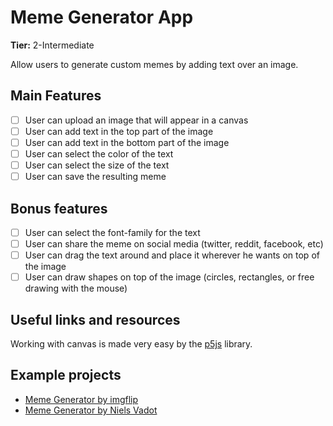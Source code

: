 # Meme Generator App

**Tier:** 2-Intermediate

Allow users to generate custom memes by adding text over an image.

## Main Features

-   [ ] User can upload an image that will appear in a canvas
-   [ ] User can add text in the top part of the image
-   [ ] User can add text in the bottom part of the image
-   [ ] User can select the color of the text
-   [ ] User can select the size of the text
-   [ ] User can save the resulting meme

## Bonus features

-   [ ] User can select the font-family for the text
-   [ ] User can share the meme on social media (twitter, reddit, facebook, etc)
-   [ ] User can drag the text around and place it wherever he wants on top of the image
-   [ ] User can draw shapes on top of the image (circles, rectangles, or free drawing with the mouse)

## Useful links and resources

Working with canvas is made very easy by the [p5js](http://p5js.org/) library.

## Example projects

-   [Meme Generator by imgflip](https://imgflip.com/memegenerator)
-   [Meme Generator by Niels Vadot](https://codepen.io/ninivert/pen/BpLKRx)
